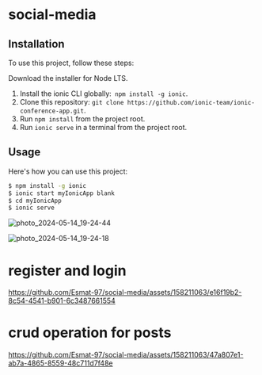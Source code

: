 # social-media
## Installation
To use this project, follow these steps:
 
Download the installer for Node LTS.
1. Install the ionic CLI globally:` npm install -g ionic`.
2. Clone this repository: `git clone https://github.com/ionic-team/ionic-conference-app.git`.
3. Run `npm install` from the project root.
4. Run `ionic serve` in a terminal from the project root.


## Usage

Here's how you can use this project:

```bash
$ npm install -g ionic  
$ ionic start myIonicApp blank 
$ cd myIonicApp
$ ionic serve
```
![photo_2024-05-14_19-24-44](https://github.com/Esmat-97/social-media/assets/158211063/f7890eca-ba92-40ea-ac52-5dc2d971d739)

![photo_2024-05-14_19-24-18](https://github.com/Esmat-97/social-media/assets/158211063/a4e0441f-11a5-4305-a588-872db737c675)

# register and login

https://github.com/Esmat-97/social-media/assets/158211063/e16f19b2-8c54-4541-b901-6c3487661554

# crud operation for posts

https://github.com/Esmat-97/social-media/assets/158211063/47a807e1-ab7a-4865-8559-48c711d7f48e



